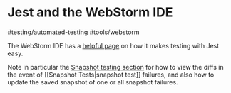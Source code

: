 # Jest and the WebStorm IDE

<span class="related-pages">#testing/automated-testing #tools/webstorm</span>

The WebStorm IDE has a [helpful page](https://www.jetbrains.com/help/webstorm/running-unit-tests-on-jest.html)
on how it makes testing with Jest easy.

Note in particular the
[Snapshot testing section](https://www.jetbrains.com/help/webstorm/running-unit-tests-on-jest.html#ws_jest_snapshot_testing)
for how to view the diffs in the event of [[Snapshot Tests|snapshot test]] failures, and also how to update the saved snapshot
of one or all snapshot failures.
